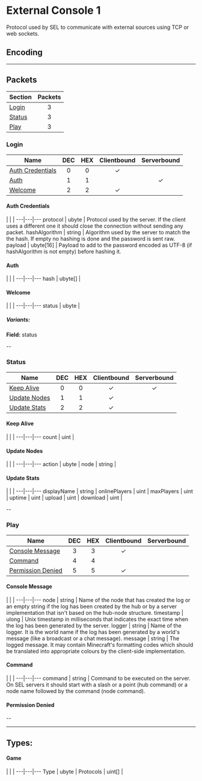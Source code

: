 # External Console 1

Protocol used by SEL to communicate with external sources using TCP or web sockets.

## Encoding

--------

## Packets

Section | Packets
---|:---:
[Login](#login) | 3
[Status](#status) | 3
[Play](#play) | 3

### Login

Name | DEC | HEX | Clientbound | Serverbound
---|:---:|:---:|:---:|:---:
[Auth Credentials](#auth-credentials) | 0 | 0 | ✓ | 
[Auth](#auth) | 1 | 1 |  | ✓
[Welcome](#welcome) | 2 | 2 | ✓ | 

#### Auth Credentials

 | | | 
---|---|---
protocol | ubyte | Protocol used by the server. If the client uses a different one it should close the connection without sending any packet.
hashAlgorithm | string | Algorithm used by the server to match the the hash. If empty no hashing is done and the password is sent raw.
payload | ubyte[16] | Payload to add to the password encoded as UTF-8 (if hashAlgorithm is not empty) before hashing it.

#### Auth

 | | | 
---|---|---
hash | ubyte[] | 

#### Welcome

 | | | 
---|---|---
status | ubyte | 

##### Variants:

**Field:** status





--

### Status

Name | DEC | HEX | Clientbound | Serverbound
---|:---:|:---:|:---:|:---:
[Keep Alive](#keep-alive) | 0 | 0 | ✓ | ✓
[Update Nodes](#update-nodes) | 1 | 1 | ✓ | 
[Update Stats](#update-stats) | 2 | 2 | ✓ | 

#### Keep Alive

 | | | 
---|---|---
count | uint | 

#### Update Nodes

 | | | 
---|---|---
action | ubyte | 
node | string | 

#### Update Stats

 | | | 
---|---|---
displayName | string | 
onlinePlayers | uint | 
maxPlayers | uint | 
uptime | uint | 
upload | uint | 
download | uint | 



--

### Play

Name | DEC | HEX | Clientbound | Serverbound
---|:---:|:---:|:---:|:---:
[Console Message](#console-message) | 3 | 3 | ✓ | 
[Command](#command) | 4 | 4 |  | 
[Permission Denied](#permission-denied) | 5 | 5 | ✓ | 

#### Console Message

 | | | 
---|---|---
node | string | Name of the node that has created the log or an empty string if the log has been created by the hub or by a server implementation that isn&apos;t based on the hub-node structure.
timestamp | ulong | Unix timestamp in milliseconds that indicates the exact time when the log has been generated by the server.
logger | string | Name of the logger. It is the world name if the log has been generated by a world&apos;s message (like a broadcast or a chat message).
message | string | The logged message. It may contain Minecraft&apos;s formatting codes which should be translated into appropriate colours by the client-side implementation.

#### Command

 | | | 
---|---|---
command | string | Command to be executed on the server. On SEL servers it should start with a slash or a point (hub command) or a node name followed by the command (node command).

#### Permission Denied



--



--------

## Types:

#### Game

 | | | 
---|---|---
Type | ubyte | 
Protocols | uint[] | 

